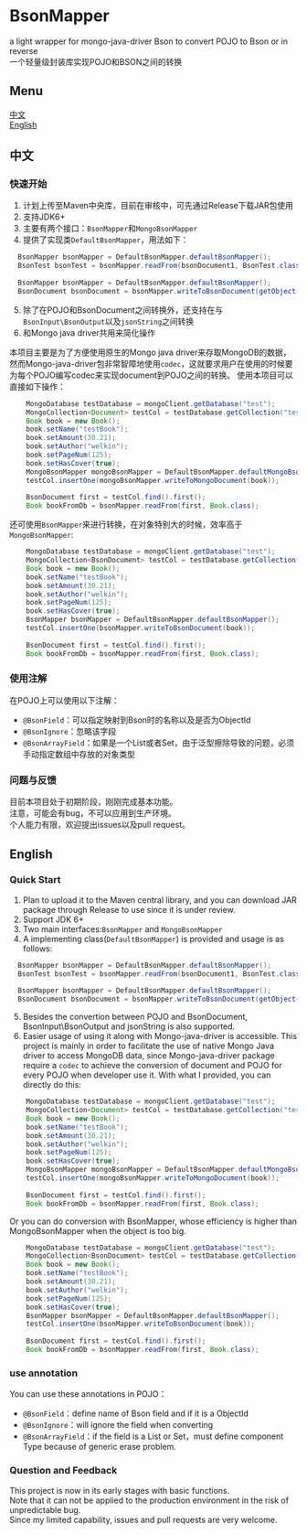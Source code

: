 # BsonMapper
a light wrapper for mongo-java-driver Bson to convert POJO to Bson or in reverse  
一个轻量级封装库实现POJO和BSON之间的转换  

## Menu
[中文](#中文)    
[English](#english)

## 中文
### 快速开始
1. 计划上传至Maven中央库，目前在审核中，可先通过Release下载JAR包使用
2. 支持JDK6+
3. 主要有两个接口：`BsonMapper`和`MongoBsonMapper`
4. 提供了实现类`DefaultBsonMapper`，用法如下：
```java
  BsonMapper bsonMapper = DefaultBsonMapper.defaultBsonMapper();
  BsonTest bsonTest = bsonMapper.readFrom(bsonDocument1, BsonTest.class);
  
  BsonMapper bsonMapper = DefaultBsonMapper.defaultBsonMapper();
  BsonDocument bsonDocument = bsonMapper.writeToBsonDocument(getObject());
```

5. 除了在POJO和BsonDocument之间转换外，还支持在与`BsonInput\BsonOutput`以及`jsonString`之间转换
6. 和Mongo java driver共用来简化操作

本项目主要是为了方便使用原生的Mongo java driver来存取MongoDB的数据，然而Mongo-java-driver包非常智障地使用`codec`，这就要求用户在使用的时候要为每个POJO编写codec来实现document到POJO之间的转换。
使用本项目可以直接如下操作：
```java
    MongoDatabase testDatabase = mongoClient.getDatabase("test");
    MongoCollection<Document> testCol = testDatabase.getCollection("test_col");
    Book book = new Book();
    book.setName("testBook");
    book.setAmount(30.21);
    book.setAuthor("welkin");
    book.setPageNum(125);
    book.setHasCover(true);
    MongoBsonMapper mongoBsonMapper = DefaultBsonMapper.defaultMongoBsonMapper();
    testCol.insertOne(mongoBsonMapper.writeToMongoDocument(book));
    
    BsonDocument first = testCol.find().first();
    Book bookFromDb = bsonMapper.readFrom(first, Book.class);
```
还可使用`BsonMapper`来进行转换，在对象特别大的时候，效率高于`MongoBsonMapper`:
```java
    MongoDatabase testDatabase = mongoClient.getDatabase("test");
    MongoCollection<BsonDocument> testCol = testDatabase.getCollection("test_col", BsonDocument.class);
    Book book = new Book();
    book.setName("testBook");
    book.setAmount(30.21);
    book.setAuthor("welkin");
    book.setPageNum(125);
    book.setHasCover(true);
    BsonMapper bsonMapper = DefaultBsonMapper.defaultBsonMapper();
    testCol.insertOne(bsonMapper.writeToBsonDocument(book));
    
    BsonDocument first = testCol.find().first();
    Book bookFromDb = bsonMapper.readFrom(first, Book.class);
```
### 使用注解
在POJO上可以使用以下注解：
- `@BsonField`：可以指定映射到Bson时的名称以及是否为ObjectId
- `@BsonIgnore`：忽略该字段
- `@BsonArrayField`：如果是一个List或者Set，由于泛型擦除导致的问题，必须手动指定数组中存放的对象类型

### 问题与反馈
目前本项目处于初期阶段，刚刚完成基本功能。  
注意，可能会有bug，不可以应用到生产环境。  
个人能力有限，欢迎提出issues以及pull request。  

## English
### Quick Start  
1. Plan to upload it to the Maven central library, and you can download JAR package through Release to use  since it is under review.
2. Support JDK 6+
3. Two main interfaces:`BsonMapper` and `MongoBsonMapper`
4. A implementing class(`DefaultBsonMapper`) is provided and usage is as follows:
```java
  BsonMapper bsonMapper = DefaultBsonMapper.defaultBsonMapper();
  BsonTest bsonTest = bsonMapper.readFrom(bsonDocument1, BsonTest.class);
  
  BsonMapper bsonMapper = DefaultBsonMapper.defaultBsonMapper();
  BsonDocument bsonDocument = bsonMapper.writeToBsonDocument(getObject());
```

5. Besides the convertion between POJO and BsonDocument, BsonInput\BsonOutput and jsonString is also supported.
6. Easier usage of using it along with Mongo-java-driver is accessible.
This project is mainly in order to facilitate the use of native Mongo Java driver to access MongoDB data, since Mongo-java-driver package require a `codec` to achieve the conversion of document and POJO for every POJO when developer use it. With what I provided, you can directly do this:
```java
    MongoDatabase testDatabase = mongoClient.getDatabase("test");
    MongoCollection<Document> testCol = testDatabase.getCollection("test_col");
    Book book = new Book();
    book.setName("testBook");
    book.setAmount(30.21);
    book.setAuthor("welkin");
    book.setPageNum(125);
    book.setHasCover(true);
    MongoBsonMapper mongoBsonMapper = DefaultBsonMapper.defaultMongoBsonMapper();
    testCol.insertOne(mongoBsonMapper.writeToMongoDocument(book));
    
    BsonDocument first = testCol.find().first();
    Book bookFromDb = bsonMapper.readFrom(first, Book.class);
```
Or you can do conversion with BsonMapper, whose efficiency is higher than MongoBsonMapper when the object is too big.
```java
    MongoDatabase testDatabase = mongoClient.getDatabase("test");
    MongoCollection<BsonDocument> testCol = testDatabase.getCollection("test_col", BsonDocument.class);
    Book book = new Book();
    book.setName("testBook");
    book.setAmount(30.21);
    book.setAuthor("welkin");
    book.setPageNum(125);
    book.setHasCover(true);
    BsonMapper bsonMapper = DefaultBsonMapper.defaultBsonMapper();
    testCol.insertOne(bsonMapper.writeToBsonDocument(book));
    
    BsonDocument first = testCol.find().first();
    Book bookFromDb = bsonMapper.readFrom(first, Book.class);
```

### use annotation
You can use these annotations in POJO：
- `@BsonField`：define name of Bson field and if it is a ObjectId
- `@BsonIgnore`：will ignore the field when converting
- `@BsonArrayField`：if the field is a List or Set，must define component Type because of generic erase problem.

### Question and Feedback  
This project is now in its early stages with basic functions.  
Note that it can not be applied to the production environment in the risk of unpredictable bug.  
Since my limited capability, issues and pull requests are very welcome.  

